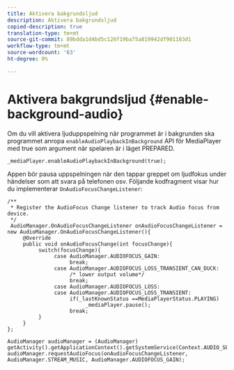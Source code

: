 ```yaml
---
title: Aktivera bakgrundsljud
description: Aktivera bakgrundsljud
copied-description: true
translation-type: tm+mt
source-git-commit: 89bdda1d4bd5c126f19ba75a819942df901183d1
workflow-type: tm+mt
source-wordcount: '63'
ht-degree: 0%

---
```



# Aktivera bakgrundsljud {#enable-background-audio}

Om du vill aktivera ljuduppspelning när programmet är i bakgrunden ska programmet anropa `enableAudioPlaybackInBackground` API för MediaPlayer med true som argument när spelaren är i läget PREPARED.

```
_mediaPlayer.enableAudioPlaybackInBackground(true);
```

Appen bör pausa uppspelningen när den tappar greppet om ljudfokus under händelser som att svara på telefonen osv. Följande kodfragment visar hur du implementerar `OnAudioFocusChangeListener`:

```
/** 
 * Register the AudioFocus Change listener to track Audio focus from device. 
 */ 
 AudioManager.OnAudioFocusChangeListener onAudioFocusChangeListener = new AudioManager.OnAudioFocusChangeListener(){ 
     @Override 
     public void onAudioFocusChange(int focusChange){ 
          switch(focusChange){ 
               case AudioManager.AUDIOFOCUS_GAIN: 
                    break; 
               case AudioManager.AUDIOFOCUS_LOSS_TRANSIENT_CAN_DUCK: 
                    /* lower output volume*/ 
                    break; 
               case AudioManager.AUDIOFOCUS_LOSS: 
               case AudioManager.AUDIOFOCUS_LOSS_TRANSIENT: 
                    if(_lastKnownStatus ==MediaPlayerStatus.PLAYING) 
                         _mediaPlayer.pause(); 
                    break; 
          } 
     } 
}; 
 
AudioManager audioManager = (AudioManager) getActivity().getApplicationContext().getSystemService(Context.AUDIO_SERVICE); 
audioManager.requestAudioFocus(onAudioFocusChangeListener, AudioManager.STREAM_MUSIC, AudioManager.AUDIOFOCUS_GAIN);
```

